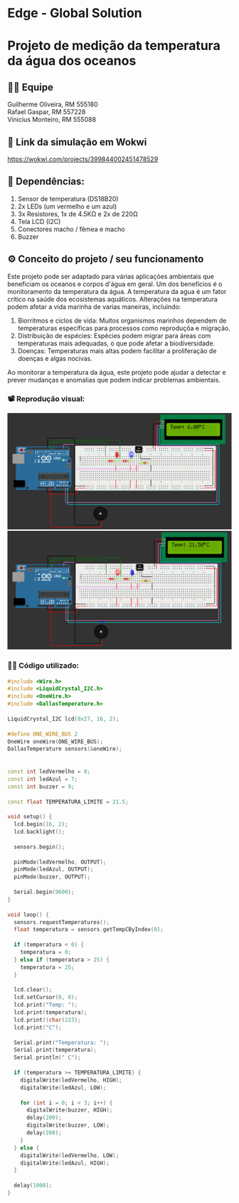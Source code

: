 # Edge - Global Solution

# Projeto de medição da temperatura da água dos oceanos

## 👨‍💼 Equipe

Guilherme Oliveira, RM 555180 <br>
Rafael Gaspar, RM 557228 <br> 
Vinicius Monteiro, RM 555088 <br>
 
## 🔗 Link da simulação em Wokwi
https://wokwi.com/projects/399844002451478529

## 🔧 Dependências:
1. Sensor de temperatura (DS18B20)
2. 2x LEDs (um vermelho e um azul)
3. 3x Resistores, 1x de 4.5KΩ e 2x de 220Ω
4. Tela LCD (I2C)
5. Conectores macho / fêmea e macho 
6. Buzzer

## ⚙️ Conceito do projeto / seu funcionamento

Este projeto pode ser adaptado para várias aplicações ambientais que beneficiam os oceanos e corpos d'água em geral. Um dos benefícios é o monitoramento
da temperatura da água. A temperatura da agua é um fator crítico na saúde dos ecosistemas aquáticos. Alterações na temperatura podem afetar a vida marinha 
de varias maneiras, incluindo:

1. Biorritmos e ciclos de vida: Muitos organismos marinhos dependem de temperaturas específicas para processos como reproduçõa e migração.
2. Distribuição de espécies: Espécies podem migrar para áreas com temperaturas mais adequadas, o que pode afetar a biodiversidade.
3. Doenças: Temperaturas mais altas podem facilitar a proliferação de doenças e algas nocivas.

Ao monitorar a temperatura da água, este projeto pode ajudar a detectar e prever mudanças e anomalias que podem indicar problemas ambientais.


### 📽️ Reprodução visual:

![image](/img/Captura%20de%20tela%202024-06-06%20163507.png)
![image](/img/Captura%20de%20tela%202024-06-06%20163649.png)


### 👨‍💻 Código utilizado:

```C++
#include <Wire.h>
#include <LiquidCrystal_I2C.h>
#include <OneWire.h>
#include <DallasTemperature.h>

LiquidCrystal_I2C lcd(0x27, 16, 2); 

#define ONE_WIRE_BUS 2
OneWire oneWire(ONE_WIRE_BUS);
DallasTemperature sensors(&oneWire);


const int ledVermelho = 8;
const int ledAzul = 7;
const int buzzer = 9;

const float TEMPERATURA_LIMITE = 21.5;

void setup() {
  lcd.begin(16, 2); 
  lcd.backlight();
  
  sensors.begin();

  pinMode(ledVermelho, OUTPUT);
  pinMode(ledAzul, OUTPUT);
  pinMode(buzzer, OUTPUT);
  
  Serial.begin(9600);
}

void loop() {
  sensors.requestTemperatures();
  float temperatura = sensors.getTempCByIndex(0);

  if (temperatura < 0) {
    temperatura = 0;
  } else if (temperatura > 25) {
    temperatura = 25;
  }
  
  lcd.clear();
  lcd.setCursor(0, 0);
  lcd.print("Temp: ");
  lcd.print(temperatura);
  lcd.print((char)223);
  lcd.print("C");
  
  Serial.print("Temperatura: ");
  Serial.print(temperatura);
  Serial.println(" C");
  
  if (temperatura >= TEMPERATURA_LIMITE) {
    digitalWrite(ledVermelho, HIGH);
    digitalWrite(ledAzul, LOW);
    
    for (int i = 0; i < 3; i++) {
      digitalWrite(buzzer, HIGH);
      delay(200); 
      digitalWrite(buzzer, LOW);
      delay(200); 
    }
  } else {
    digitalWrite(ledVermelho, LOW);
    digitalWrite(ledAzul, HIGH);
  }

  delay(1000);
}
```
